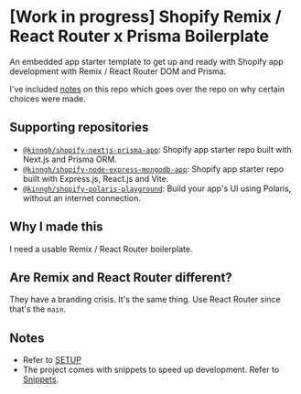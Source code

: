 # [Work in progress] Shopify Remix / React Router x Prisma Boilerplate

An embedded app starter template to get up and ready with Shopify app development with Remix / React Router DOM and Prisma.

I've included [notes](/docs/NOTES.md) on this repo which goes over the repo on why certain choices were made.

## Supporting repositories

- [`@kinngh/shopify-nextjs-prisma-app`](https://github.com/kinngh/shopify-nextjs-prisma-app): Shopify app starter repo built with Next.js and Prisma ORM.
- [`@kinngh/shopify-node-express-mongodb-app`](https://github.com/kinngh/shopify-node-express-mongodb-app): Shopify app starter repo built with Express.js, React.js and Vite.
- [`@kinngh/shopify-polaris-playground`](https://github.com/kinngh/shopify-polaris-playground): Build your app's UI using Polaris, without an internet connection.

## Why I made this

I need a usable Remix / React Router boilerplate.

## Are Remix and React Router different?

They have a branding crisis. It's the same thing. Use React Router since that's the `main`.

## Notes

- Refer to [SETUP](/docs/SETUP.md)
- The project comes with snippets to speed up development. Refer to [Snippets](/docs/SNIPPETS.md).

